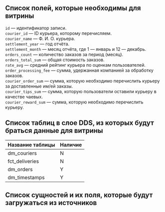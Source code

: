 ## Список полей, которые необходимы для витрины

`id` — идентификатор записи.<br>
`courier_id` — ID курьера, которому перечисляем.<br>
`courier_name` — Ф. И. О. курьера.<br>
`settlement_year` — год отчёта.<br>
`settlement_month` — месяц отчёта, где 1 — январь и 12 — декабрь.<br>
`orders_count` — количество заказов за период (месяц).<br>
`orders_total_sum` — общая стоимость заказов.<br>
`rate_avg` — средний рейтинг курьера по оценкам пользователей.<br>
`order_processing_fee` — сумма, удержанная компанией за обработку заказов.<br>
`courier_order_sum` — сумма, которую необходимо перечислить курьеру за доставленные им/ей заказы.<br>
`courier_tips_sum` — сумма, которую пользователи оставили курьеру в качестве чаевых.<br>
`courier_reward_sum` — сумма, которую необходимо перечислить курьеру.


## Список таблиц в слое DDS, из которых будут браться данные для витрины

| Название таблицы | Наличие |
| ---| --- |
| dm_couriers | N |
|fct_deliveries|N|
|dm_orders|Y|
|dm_timestamps|Y|


## Список сущностей и их поля, которые будут загружаться из источников
